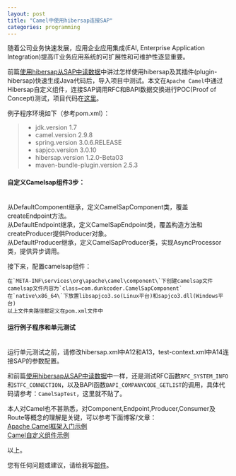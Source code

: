 ```yaml
---
layout: post
title: "Camel中使用hibersap连接SAP"
categories: programming
---
```


随着公司业务快速发展，应用企业应用集成(EAI, Enterprise Application Integration)提高IT业务应用系统的可扩展性和可维护性逐显重要。

前篇[使用hibersap从SAP中读数据](/20141021/connect-sap-with-hibersap/)中讲过怎样使用hibersap及其插件(plugin-hibersap)快速生成Java代码后，导入项目中测试。本文在`Apache Camel`中通过Hibersap自定义组件，连接SAP调用RFC和BAPI数据交换进行POC(Proof of Concept)测试，项目代码在[这里](https://github.com/yinwer81/camelsapexample)。

例子程序环境如下（参考pom.xml）：
>* jdk.version 1.7
>* camel.version 2.9.8
>* spring.version 3.0.6.RELEASE
>* sapjco.version 3.0.10
>* hibersap.version 1.2.0-Beta03
>* maven-bundle-plugin.version 2.5.3

#### 自定义Camelsap组件3步：
<br/>
从DefaultComponent继承，定义CamelSapComponent类，覆盖createEndpoint方法。<br/>
从DefaultEndpoint继承，定义CamelSapEndpoint类，覆盖构造方法和createProducer提供Producer对象。<br/>
从DefaultProducer继承，定义CamelSapProducer类，实现AsyncProcessor类，提供异步调用。

接下来，配置camelsap组件：

	在`META-INF\services\org\apache\camel\component\`下创建camelsap文件
	camelsap文件内容为`class=com.dunkcoder.CamelSapComponent`
	在`native\x86_64\`下放置libsapjco3.so(Linux平台)和sapjco3.dll(Windows平台)
	以上文件夹路径都定义在pom.xml文件中

#### 运行例子程序和单元测试
<br/>
运行单元测试之前，请修改hibersap.xml中A12和A13，test-context.xml中A14连接SAP的参数配置。

和前篇[使用hibersap从SAP中读数据](/20141021/connect-sap-with-hibersap/)中一样，还是测试RFC函数`RFC_SYSTEM_INFO`和`STFC_CONNECTION`，以及BAPI函数`BAPI_COMPANYCODE_GETLIST`的调用，具体代码请参考：`CamelSapTest`，这里就不贴了。

本人对Camel也不甚熟悉，对Component,Endpoint,Producer,Consumer及Route等概念的理解是关键，可以参考下面博客/文章：<br/>
[Apache Camel框架入门示例](http://blog.csdn.net/kkdelta/article/details/7231640)<br/>
[Camel自定义组件示例](http://blog.csdn.net/xtayfjpk/article/details/39122349)

以上。

您有任何问题或建议，请给我写[邮件](mailto:yinwer81@gmail.com)。
